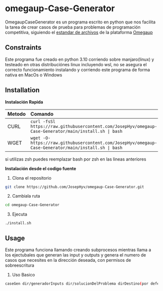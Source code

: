 # omegaup-Case-Generator
OmegaupCaseGenerator es un programa escrito en python que nos facilita la tarea de crear casos de prueba para problemas de programación competitiva, siguiendo el [estandar de archivos](https://github.com/omegaup/omegaup/wiki/C%C3%B3mo-escribir-problemas-para-Omegaup) de la plataforma [Omegaup](https://omegaup.com/)

## Constraints
Este programa fue creado en python 3.10 corriendo sobre manjaro(linux) y testeado en otras distribuciónes linux incluyendo wsl, no se asegura el correcto funcionamiento instalando y corriendo este programa de forma nativa en MacOs o Windows

## Installation

**Instalación Rapida**

| Metodo | Comando                                                                              |
| :----- | :------------------------------------------------------------------------------------|
| CURL   | `curl -fsSl https://raw.githubusercontent.com/JosepHyv/omegaup-Case-Generator/main/install.sh \| bash`    |
| WGET   | `wget -O- https://raw.githubusercontent.com/JosepHyv/omegaup-Case-Generator/main/install.sh \| bash` |


si utilizas zsh puedes reemplazar bash por zsh en las lineas anteriores 

**Instalación desde el codigo fuente**
1. Clona el repositorio

```bash
git clone https://github.com/JosepHyv/omegaup-Case-Generator.git
```

2. Cambiala ruta 
```bash
cd omegaup-Case-Generator
```

3. Ejecuta
```
./install.sh
```

## Usage

Este programa funciona llamando creando subprocesos mientras llama a los ejectubales que generan las input y outputs y genera el numero de casos que necesites en la dirección deseada, con permisos de sobreescritura
1. Uso Basico 
```bash
caseGen dir/generadorInputs dir/solucionDelProblema dirDestino(por defecto esta es la dirección actual)
```


